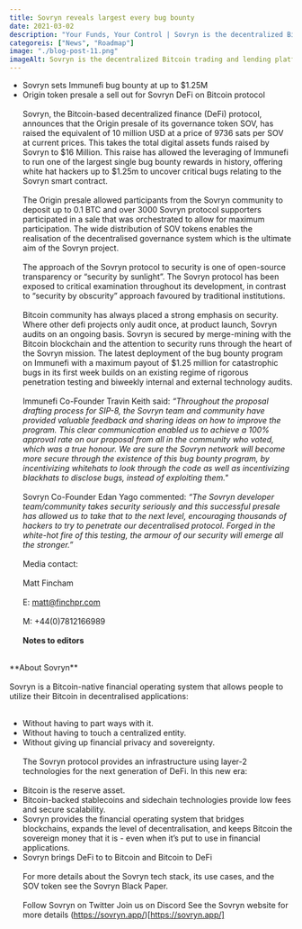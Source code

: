 ```yaml
---
title: Sovryn reveals largest every bug bounty
date: 2021-03-02
description: "Your Funds, Your Control | Sovryn is the decentralized Bitcoin trading and lending platform"
categoreis: ["News", "Roadmap"]
image: "./blog-post-11.png"
imageAlt: Sovryn is the decentralized Bitcoin trading and lending platform.
---
```

* Sovryn sets Immunefi bug bounty at up to $1.25M
* Origin token presale a sell out for Sovryn DeFi on Bitcoin protocol
<br /><br />
Sovryn, the Bitcoin-based decentralized finance (DeFi) protocol, announces that the Origin presale of its governance token SOV, has raised the equivalent of 10 million USD at a price of 9736 sats per SOV at current prices. This takes the total digital assets funds raised by Sovryn to $16 Million. This raise has allowed the leveraging of Immunefi to run one of the largest single bug bounty rewards in history, offering white hat hackers up to $1.25m to uncover critical bugs relating to the Sovryn smart contract.
<br /><br />
The Origin presale allowed participants from the Sovryn community to deposit up to 0.1 BTC and over 3000 Sovryn protocol supporters participated in a sale that was orchestrated to allow for maximum participation. The wide distribution of SOV tokens enables the realisation of the decentralised governance system which is the ultimate aim of the Sovryn project.
<br /><br />
The approach of the Sovryn protocol to security is one of open-source transparency or “security by sunlight”. The Sovryn protocol has been exposed to critical examination throughout its development, in contrast to “security by obscurity” approach favoured by traditional institutions.
<br /><br />
Bitcoin community has always placed a strong emphasis on security. Where other defi projects only audit once, at product launch, Sovryn audits on an ongoing basis. Sovryn is secured by merge-mining with the Bitcoin blockchain and the attention to security runs through the heart of the Sovryn mission. The latest deployment of the bug bounty program on Immunefi with a maximum payout of $1.25 million for catastrophic bugs in its first week builds on an existing regime of rigorous penetration testing and biweekly internal and external technology audits.
<br /><br />
Immunefi Co-Founder Travin Keith said: *“Throughout the proposal drafting process for SIP-8, the Sovryn team and community have provided valuable feedback and sharing ideas on how to improve the program. This clear communication enabled us to achieve a 100% approval rate on our proposal from all in the community who voted, which was a true honour. We are sure the Sovryn network will become more secure through the existence of this bug bounty program, by incentivizing whitehats to look through the code as well as incentivizing blackhats to disclose bugs, instead of exploiting them."*
<br /><br />
Sovryn Co-Founder Edan Yago commented: *“The Sovryn developer team/community takes security seriously and this successful presale has allowed us to take that to the next level, encouraging thousands of hackers to try to penetrate our decentralised protocol. Forged in the white-hot fire of this testing, the armour of our security will emerge all the stronger.”*
<br /><br />
Media contact:
<br /><br />
Matt Fincham
<br /><br />
E: matt@finchpr.com
<br /><br />
M: +44(0)7812166989
<br /><br />
**Notes to editors**
<br />
**About Sovryn**
<br /><br />
Sovryn is a Bitcoin-native financial operating system that allows people to utilize their Bitcoin in decentralised applications:
<br /><br />

* Without having to part ways with it.
* Without having to touch a centralized entity.
* Without giving up financial privacy and sovereignty.
<br /><br />
The Sovryn protocol provides an infrastructure using layer-2 technologies for the next generation of DeFi. In this new era:
<br /><br />
* Bitcoin is the reserve asset.
* Bitcoin-backed stablecoins and sidechain technologies provide low fees and secure scalability.
* Sovryn provides the financial operating system that bridges blockchains, expands the level of decentralisation, and keeps Bitcoin the sovereign money that it is - even when it’s put to use in financial applications.
* Sovryn brings DeFi to to Bitcoin and Bitcoin to DeFi
<br /><br />
For more details about the Sovryn tech stack, its use cases, and the SOV token see the Sovryn Black Paper.
<br /><br />
Follow Sovryn on Twitter
Join us on Discord
See the Sovryn website for more details (https://sovryn.app/)[https://sovryn.app/]
